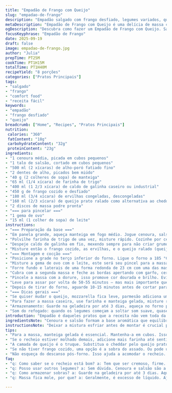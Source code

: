 ```yaml
---
title: "Empadão de Frango com Queijo"
slug: "empadao-de-frango"
description: "Empadão salgado com frango desfiado, legumes variados, queijo cheddar, e massa crocante. Combina crocância da massa com cremosidade da mistura, ideal para refeições práticas e saborosas. A mistura de legumes refoga lentamente para liberar aromas e textura, enquanto o queijo derrete e une tudo numa camada única. Cocção muda conforme forno; observe dourado da massa e cheiro de assado. Versátil, aceita variações em legumes ou queijos, ideal para sobras. Receita permite ajustes na consistência do recheio para evitar massa empapada. Serve até 8 pessoas, ideal para família ou encontros."
metaDescription: "Empadão de Frango com Queijo é uma delícia de massa crocante e recheio cremoso. Perfeito para refeições em família."
ogDescription: "Descubra como fazer um Empadão de Frango com Queijo. Sabor e textura que vão surpreender na sua mesa."
focusKeyphrase: "Empadão de Frango"
date: 2025-09-19
draft: false
image: empadao-de-frango.jpg
author: "Julia"
prepTime: PT25M
cookTime: PT1H15M
totalTime: PT1H40M
recipeYield: "8 porções"
categories: ["Pratos Principais"]
tags:
- "salgado"
- "frango"
- "comfort food"
- "receita fácil"
keywords:
- "empadão"
- "frango desfiado"
- "queijo"
breadcrumb: ["Home", "Recipes", "Pratos Principais"]
nutrition: 
 calories: "360"
 fatContent: "18g"
 carbohydrateContent: "32g"
 proteinContent: "23g"
ingredients:
- "1 cenoura média, picada em cubos pequenos"
- "1 talo de salsão, cortado em cubos pequenos"
- "500 ml (2 xícaras) de alho-poró fatiado fino"
- "2 dentes de alho, picados bem miúdo"
- "40 g (2 colheres de sopa) de manteiga"
- "65 ml (1/4 xícara) de farinha de trigo"
- "400 ml (1 2/3 xícara) de caldo de galinha caseiro ou industrial"
- "450 g de frango cozido e desfiado"
- "180 ml (3/4 xícara) de ervilhas congeladas, descongeladas"
- "160 ml (2/3 xícara) de queijo prato ralado como alternativa ao cheddar"
- "2 discos de massa podre pronta"
- "=== para pincelar ==="
- "1 gema de ovo"
- "15 ml (1 colher de sopa) de leite"
instructions:
- "=== Preparação da base ==="
- "Em panela grande, aqueça manteiga em fogo médio. Jogue cenoura, salsão, alho-poró e alho junto. Refogue até murchar, uns 4-6 minutos. Salpique sal, pimenta, ajuste aos poucos conforme gosto. Se dourar muito rápido, abaixe fogo; quero murchar, não queimar."
- "Polvilhe farinha de trigo de uma vez, misture rápido. Cozinhe por cerca de 45 segundos, para tirar gosto cru da farinha. Ao sentir cheiro da farinha tostadinha, está no ponto certo."
- "Despeje caldo de galinha em fio, mexendo sempre para não criar grumos. A mistura vai engrossar devagar, continue mexendo até começar a borbulhar. Reduza para fogo baixo, tampe parcialmente e deixe cozinhar mais 5-6 minutos. Textura deve ficar cremosa, mas não pesada."
- "Misture então o frango cozido, as ervilhas, e o queijo ralado (queijo prato é mais suave, funciona para quem não quer cheddar forte). Prove e ajuste temperos nesse ponto; experimente sempre! Recheio deve estar saboroso e cremoso, mas não encharcado. Deixe esfriar em temperatura ambiente antes de montar a torta para evitar massa úmida demais."
- "=== Montagem e cocção ==="
- "Posicione a grade no terço inferior do forno. Ligue o forno a 185 °C (365 °F) para precalentar; temperatura um pouco mais baixa que padrão previne queima da massa antes do recheio firmar."
- "Misture a gema de ovo com o leite, este será seu pincel para a massa — a famosa dorure. Se não tiver leite, use só gema com água ou só gema batida, funciona similar."
- "Forre fundo e laterais de uma forma redonda de 23 cm com uma das massas. Distribua o recheio igualmente, sem deixar espaço vazio, para consistência ficar uniforme."
- "Cubra com a segunda massa e feche as bordas apertando com garfo, certificando-se que estejam bem seladas para evitar escape do recheio durante o cozimento. Faça um pequeno corte no centro da massa de cima para liberar vapor, evitando massa encharcada ou quebrada."
- "Pincele a massa com a dorure, isso promove cor dourada e brilho. Evite grandes acúmulos para não formar manchas escuras na superfície."
- "Leve para assar por volta de 50-55 minutos – mas mais importante que relógio é olhar a cor da massa. Tem que estar bem douradinha e firme ao toque. Se dourar muito rápido, cubra com papel-alumínio no final para não queimar, mas coopte mais tempo para assar por dentro."
- "Depois de tirar do forno, aguarde 10-15 minutos antes de cortar para que o recheio se acomode. Pronto para servir."
- "=== Dicas gerais ==="
- "Se quiser mudar o queijo, mozzarella fica leve, parmesão adiciona um toque salgado. Caso não tenha frango cozido, frango desfiado no vapor serve também – melhor evitar frango cru direto no recheio, prejudica textura da massa. Para os legumes, experimente também adicionar milho verde ou ervilha fresca se tiver. Não exagere na quantidade de líquido para não deixar massa mole, vá ajustando a farinha desta para controlar a consistência."
- "Para fazer a massa caseira, use farinha e manteiga gelada, misture rapidamente para garantir crocância. Use sempre manteiga, margarina altera sabor e textura."
- "Armazenamento: Guarde na geladeira por até 3 dias, aqueça no forno para manter crocância. Congelar funciona, mas massa pode absorver umidade e perder crocância."
- "Som do refogado: quando os legumes começam a soltar som suave, quase um sussurro, é hora de avançar. Quando farinha começa a chiar levemente depois de polvilhada, sabe que está no ponto certo para juntar o líquido. O cheiro do caldo fervendo junto com legumes é como um aviso: está quase na textura perfeita."
introduction: "Empadão é daqueles pratos que a receita não vem toda da cozinha, vem do feeling. Aquele cheirinho que invade a casa, a massa que vai dourando e o barulhinho do recheio borbulhando são sinal que o jantar está chegando. Frango, legumes e queijo formam uma combinação versátil, que aguentou - e muito - minhas tentativas de acertar a textura do recheio. Muitos erros com massa crua e recheio mole me ensinaram que existe um tempo pra cada etapa, e que quanto mais você sente junto a comida, mais ela fica gostosa. A dica que mais uso: deixa uma ventilação no centro, senão o empadão vira uma panela de pressão e acaba com massa molhada e fofa, ninguém merece. Testa aí, prepara uma massa crocante com recheio gostoso de verdade. Depois me diz."
ingredientsNote: "Cenoura e salsão formam a base aromática que equilibra o frango e o queijo. No lugar do alho-poró, dá para usar cebola branca ou mesmo cebolinha, mas nunca pule o refogado, ele é a alma do sabor. Se não achar frango pronto, use peito cozido desfiado, mas preste atenção para não pegar frango seco demais - a hidratação vem do caldo e dos legumes. O queijo prato substitui o cheddar com menos força, deixa o recheio mais delicado, ideal para crianças ou paladar neutro. Não esqueça da farinha para engrossar o recheio; sem ela, é erro na certa. Para a massa, pronta ou feita em casa, a regra é regra: manteiga gelada e pouco manuseio para garantir crocância e sabor sem murchar. Dorure (gema com leite) ajuda a dar aquela cor clássica dourada da padaria, não pule, vale a pena."
instructionsNote: "Deixar a mistura esfriar antes de montar é crucial para evitar que a massa fique encharcada e azedada pelo vapor. Procurar manter temperatura média no refogado evita legumes queimados e amargor no prato. Para selar borda, use um garfo para fechar bem, evite deixar buracos onde recheio possa escapar. Corte o centro da massa para evitar pressão que abre massa depois e deixa o recheio molhado demais. Preste atenção ao tempo no forno: abertura do forno muitas vezes faz cair temperatura, então espere crocante e dourado, não só o relógio. Se o topo dourar rápido, cubra com papel alumínio para cozinhar ainda sem queimar. Por fim, deixe o empadão descansar uns 10 minutos antes de cortar, o recheio firme vira melhor fatia, sem desmanchar nem escorrer. Isso é o fio da navalha entre empadão comum e empadão perfeito."
tips:
- "Para a massa, manteiga gelada é essencial. Mantenha-a em cubos. Isso garante crocância. Evite manusear demais para não esquentar a massa. A farinha deve ser sempre a certa. Muito líquida e a massa fica mole. Isso é desastre."
- "Se o recheio estiver molhado demais, adicione mais farinha até sentir a consistência. O ideal é cremoso, mas firme. Não exagere no caldo, menos é mais. Prove antes de colocar na massa. Ajustar temperos faz a diferença, não pense duas vezes."
- "A camada de queijo é o truque. Substitua o cheddar pelo queijo prato se preferir algo mais suave. Melhora sabor para quem não curte queijo forte. Moça tudo, gosto bem equilibrado. Mistura a cada passo, não pule essa parte, é o coração do prato."
- "Se não tiver frango cozido, uma opção é a sobra do assado. Ou pode usar peito e desfiar após cozimento. O importante é que esteja bem temperado. Também pode brincar com os legumes — milho e ervilha são boas opções."
- "Não esqueça do descanso pós-forno. Isso ajuda a acomodar o recheio. Se cortar logo, vai escorrer tudo. Espere uns 10 minutos. Esse é o segredinho. Uma fatia melhor mantém forma e sabor, fica lindo no prato."
faq:
- "q: Como saber se o recheio está bom? a: Tem que ser cremoso, firme. Se escorre muito, adicione farinha. Prove sempre. Textura é a chave. Veja se os sabores estão equilibrados."
- "q: Posso usar outros legumes? a: Sem dúvida. Cenoura e salsão são a base, mas você pode explorar. Milho, ervilha se tiver. Fica bem melhor com um toque a mais. Não esqueça de refogar."
- "q: Como armazenar sobras? a: Guarde na geladeira por até 3 dias. Aqueça no forno para manter crocância. Congelar também funciona. Mas cuidado com a umidade. Pode ficar mole."
- "q: Massa fica mole, por que? a: Geralmente, é excesso de líquido. Ajuste a farinha na mistura. Evite colocar muito caldo. O segredo está no equilíbrio entre recheio e massa."

---
```

